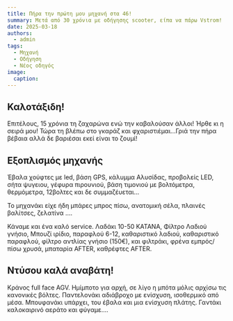 ```yaml
---
title: Πήρα την πρώτη μου μηχανή στα 46!
summary: Μετά από 30 χρόνια με οδήγησης scooter, είπα να πάρω Vstrom!
date: 2025-03-18
authors:
  - admin
tags:
  - Μηχανή
  - Οδήγηση
  - Νέος οδηγός
image:
  caption: 
---
```




## Καλοτάξιδη!
Επιτέλους, 15 χρόνια τη ζαχαρώνα ενώ την καβαλούσαν άλλοι! Ήρθε κι η σειρά μου!
Τώρα τη βλέπω στο γκαράζ και φχαριστιέμαι...Γριά την πήρα βέβαια αλλά δε βαριέσαι εκεί είναι το ζουμί!


## Εξοπλισμός μηχανής
Έβαλα χούφτες με led, βάση GPS, κάλυμμα Αλυσίδας, προβολείς LED, σήτα ψυγειου, γέφυρα πιρουνιού, βάση τιμονιού με βολτόμετρα, θερμόμετρα, 12βολτες και δε συμμαζέυεται...

Το μηχανάκι είχε ήδη μπάρες μπρος πίσω, ανατομική σέλα, πλαινές βαλίτσες, ζελατίνα ....

Κάναμε και ένα καλό service. Λαδάκι 10-50 ΚΑΤΑΝΑ, Φίλτρο Λαδιού γνήσιο, Μπουζί ιρίδιο, παραφλού 6-12, καθαριστικό λαδιού, καθαριστικό παραφλού, φίλτρο αντλίας γνήσιο (150€), και φιλτράκι, φρένα εμπρός/πίσω χρυσά, μπαταρία AFTER, καθρέφτες AFTER. 


## Ντύσου καλά αναβάτη!

Κράνος full face AGV. Ημίμποτο για αρχή, σε λίγο η μπότα μόλις αρχίσω τις κανονικές βόλτες. Παντελονάκι αδιάβροχο με ενίσχυση, ισοθερμικό από μέσα. Μπουφανάκι υπάρχει, του έβαλα και μια ενίσχυση πλάτης. Γαντάκι καλοκαιρινό αεράτο και φύγαμε....

